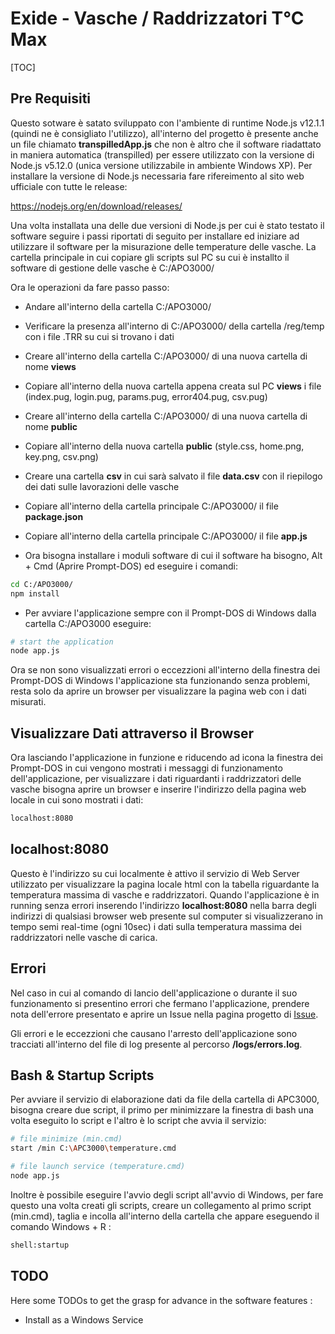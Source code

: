Exide - Vasche / Raddrizzatori T°C Max
======================================
[TOC]

## Pre Requisiti 
Questo sotware è satato sviluppato con l'ambiente di runtime Node.js v12.1.1 (quindi ne è consigliato l'utilizzo), all'interno del progetto è presente anche un file chiamato **transpilledApp.js** che non è altro che il software riadattato in maniera automatica (transpilled) per essere utilizzato con la versione di Node.js v5.12.0 (unica versione utilizzabile in ambiente Windows XP). Per installare la versione di Node.js necessaria fare rifereimento al sito web ufficiale con tutte le release: 

https://nodejs.org/en/download/releases/

Una volta installata una delle due versioni di Node.js per cui è stato testato il software seguire i passi riportati di seguito per installare ed iniziare ad utilizzare il software per la misurazione delle temperature delle vasche. La cartella principale in cui copiare gli scripts sul PC su cui è installto il software di gestione delle vasche è C:/APO3000/ 

Ora le operazioni da fare passo passo:

+ Andare all'interno della cartella C:/APO3000/ 
+ Verificare la presenza all'interno di C:/APO3000/ della cartella /reg/temp con i file .TRR su cui si trovano i dati
+ Creare all'interno della cartella C:/APO3000/  di una nuova cartella di nome **views** 
+ Copiare all'interno della nuova cartella appena creata sul PC **views** i file (index.pug, login.pug, params.pug, error404.pug, csv.pug)
+ Creare all'interno della cartella C:/APO3000/  di una nuova cartella di nome **public**
+ Copiare all'interno della nuova cartella **public** (style.css, home.png, key.png, csv.png) 
+ Creare una cartella **csv** in cui sarà salvato il file **data.csv** con il riepilogo dei dati sulle lavorazioni delle vasche
+ Copiare all'interno della cartella principale C:/APO3000/ il file **package.json**
+ Copiare all'interno della cartella principale C:/APO3000/ il file **app.js**

+ Ora bisogna installare i moduli software di cui il software ha bisogno, Alt + Cmd (Aprire Prompt-DOS) ed eseguire i comandi:
```bash
cd C:/APO3000/
npm install
```
+ Per avviare l'applicazione sempre con il Prompt-DOS di Windows dalla cartella C:/APO3000 eseguire:
```bash
# start the application 
node app.js
```

Ora se non sono visualizzati errori o eccezzioni all'interno della finestra dei Prompt-DOS di Windows l'applicazione sta funzionando senza problemi, resta solo da aprire un browser per visualizzare la pagina web con i dati misurati.

## Visualizzare Dati attraverso il Browser
Ora lasciando l'applicazione in funzione e riducendo ad icona la finestra dei Prompt-DOS in cui vengono mostrati i messaggi di funzionamento dell'applicazione, per visualizzare i dati riguardanti i raddrizzatori delle vasche bisogna aprire un browser e inserire l'indirizzo della pagina web locale in cui sono mostrati i dati: 

```bash
localhost:8080
```

## localhost:8080
Questo è l'indirizzo su cui localmente è attivo il servizio di Web Server utilizzato per visualizzare la pagina locale html con la tabella riguardante la temperatura massima di vasche e raddrizzatori. Quando l'applicazione è in running senza errori inserendo l'indirizzo **localhost:8080** nella barra degli indirizzi di qualsiasi browser web presente sul computer si visualizzerano in tempo semi real-time (ogni 10sec) i dati sulla temperatura massima dei raddrizzatori nelle vasche di carica.

## Errori 
Nel caso in cui al comando di lancio dell'applicazione o durante il suo funzionamento si presentino errori che fermano l'applicazione, prendere nota dell'errore presentato e aprire un Issue nella pagina progetto di [Issue](https://github.com/CICCIOSGAMINO/my_scripts/issues). 

Gli errori e le eccezzioni che causano l'arresto dell'applicazione sono tracciati all'interno del file di log presente al percorso **/logs/errors.log**. 


## Bash & Startup Scripts 
Per avviare il servizio di elaborazione dati da file della cartella di APC3000, bisogna creare due script, il primo per minimizzare 
la finestra di bash una volta eseguito lo script e l'altro è lo script che avvia il servizio: 

```bash
# file minimize (min.cmd) 
start /min C:\APC3000\temperature.cmd
```

```bash
# file launch service (temperature.cmd) 
node app.js
```

Inoltre è possibile eseguire l'avvio degli script all'avvio di Windows, per fare questo una volta creati gli scripts, creare un collegamento al primo script (min.cmd), taglia e incolla all'interno della cartella che appare eseguendo il comando Windows + R : 

```bash
shell:startup
```



## TODO 
Here some TODOs to get the grasp for advance in the software features : 

+ Install as a Windows Service 

